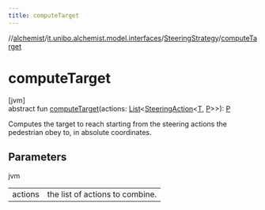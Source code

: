 ```yaml
---
title: computeTarget
---
```

//[alchemist](../../../index.html)/[it.unibo.alchemist.model.interfaces](../index.html)/[SteeringStrategy](index.html)/[computeTarget](compute-target.html)



# computeTarget



[jvm]\
abstract fun [computeTarget](compute-target.html)(actions: [List](https://kotlinlang.org/api/latest/jvm/stdlib/kotlin.collections/-list/index.html)<[SteeringAction](../-steering-action/index.html)<[T](index.html), [P](index.html)>>): [P](index.html)



Computes the target to reach starting from the steering actions the pedestrian obey to, in absolute coordinates.



## Parameters


jvm

| | |
|---|---|
| actions | the list of actions to combine. |




